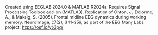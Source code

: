 Created using  EEGLAB 2024.0 & MATLAB R2024a.
Requires Signal Processing Toolbox add-on (MATLAB).
Replication of Onton, J., Delorme, A., & Makeig, S. (2005). Frontal midline EEG dynamics during working memory. NeuroImage, 27(2), 341-356, as part of the EEG Many Labs project: https://osf.io/yb3pq/
